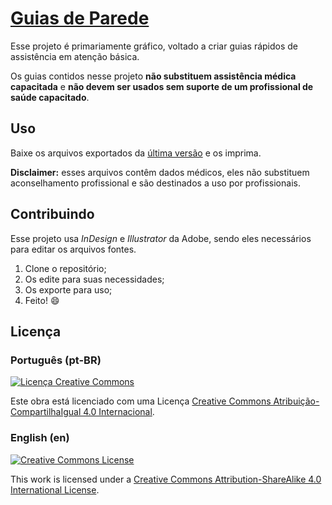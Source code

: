 # [Guias de Parede](https://github.com/Nereare/guias-de-parede)

Esse projeto é primariamente gráfico, voltado a criar guias rápidos de assistência em atenção básica.

Os guias contidos nesse projeto **não substituem assistência médica capacitada** e **não devem ser usados sem suporte de um profissional de saúde capacitado**.

## Uso

Baixe os arquivos exportados da [última versão](https://github.com/Nereare/guias-de-parede/releases) e os imprima.

**Disclaimer:** esses arquivos contêm dados médicos, eles não substituem aconselhamento profissional e são destinados a uso por profissionais.

## Contribuindo

Esse projeto usa *InDesign* e *Illustrator* da Adobe, sendo eles necessários para editar os arquivos fontes.

1. Clone o repositório;
2. Os edite para suas necessidades;
3. Os exporte para uso;
4. Feito! :smile:

## Licença

### Português (pt-BR)

[![Licença Creative Commons](https://i.creativecommons.org/l/by-sa/4.0/88x31.png)](http://creativecommons.org/licenses/by-sa/4.0/)

Este obra está licenciado com uma Licença [Creative Commons Atribuição-CompartilhaIgual 4.0 Internacional](http://creativecommons.org/licenses/by-sa/4.0/).

### English (en)

[![Creative Commons License](https://i.creativecommons.org/l/by-sa/4.0/88x31.png)](http://creativecommons.org/licenses/by-sa/4.0/)

This work is licensed under a [Creative Commons Attribution-ShareAlike 4.0 International License](http://creativecommons.org/licenses/by-sa/4.0/).
